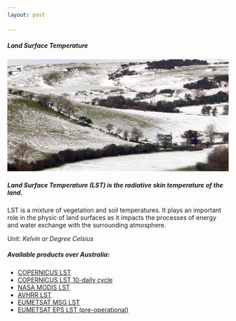 ```yaml
---
layout: post

---
```


<div class="container">
    <div class="row">
        <div class="col-12 mt-60">
            <h5 class="common-title">Land Surface Temperature</h5>
        </div>
        <div class="col-xs-12 col-sm-12 col-ms-9 col-lg-9 col-xl-9 col-xxl-9">
            <div class="common-image pb-5">
                <img src="/assets/img/wales/big/land-surface-temperature.jpg" class="img-fluid" alt="Land Surface Temperature">
            </div>
            <div>
                <h5 class="font-weight-bold">Land Surface Temperature (LST) is the radiative skin temperature of the land.</h5>
                <div class="pt-4">
                    <p>LST is a mixture of vegetation and soil temperatures. It plays an important role in the physic of land surfaces as it impacts the processes of energy and water exchange with the surrounding atmosphere.</p>
                    <p>Unit: <i>Kelvin or Degree Celsius</i></p>
                </div>
            </div>
            <div class="py-5">
                <h5 class="font-weight-bold mb-4">Available products over Australia:</h5>
                <ul class="list-title">
                    <li class="list-item"><a href="https://land.copernicus.eu/global/products/lst" target="_blank">COPERNICUS LST</a></li>
                    <li class="list-item"><a href="https://land.copernicus.eu/global/products/lst" target="_blank">COPERNICUS LST 10-daily cycle</a></li>
                    <li class="list-item"><a href="https://modis-land.gsfc.nasa.gov/temp.html" target="_blank">NASA MODIS LST</a></li>
                    <li class="list-item"><a href="https://www.europeandataportal.eu/data/en/dataset/936b319d-5253-425d-bd29-4b6ebce067ff" target="_blank">AVHRR LST</a></li>
                    <li class="list-item"><a href="https://landsaf.ipma.pt/en/products/land-surface-temperature/dlst/" target="_blank">EUMETSAT MSG LST</a></li>
                    <li class="list-item"><a href="https://landsaf.ipma.pt/en/products/land-surface-temperature/edlst/" target="_blank">EUMETSAT EPS LST (pre-operational)</a></li>
                </ul>
            </div>
        </div>
    </div>
</div>